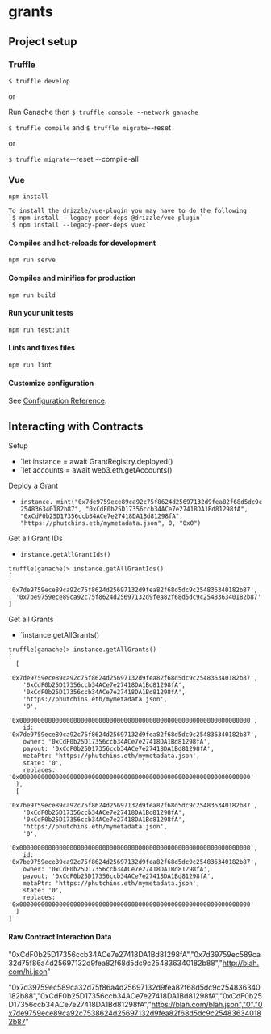# grants

## Project setup
### Truffle
`$ truffle develop`

or

Run Ganache
then
`$ truffle console --network ganache`

`$ truffle compile`
and
`$ truffle migrate`--reset

or

`$ truffle migrate`--reset --compile-all

### Vue
```
npm install

To install the drizzle/vue-plugin you may have to do the following
`$ npm install --legacy-peer-deps @drizzle/vue-plugin`
`$ npm install --legacy-peer-deps vuex`
```

#### Compiles and hot-reloads for development
```
npm run serve
```

#### Compiles and minifies for production
```
npm run build
```

#### Run your unit tests
```
npm run test:unit
```

#### Lints and fixes files
```
npm run lint
```

#### Customize configuration
See [Configuration Reference](https://cli.vuejs.org/config/).

## Interacting with Contracts
Setup
  + `let instance = await GrantRegistry.deployed()
  + `let accounts = await web3.eth.getAccounts()

Deploy a Grant
  + `instance._mint("0x7de9759ece89ca92c75f8624d25697132d9fea82f68d5dc9c254836340182b87", "0xCdF0b25D17356ccb34ACe7e27418DA1Bd81298fA", "0xCdF0b25D17356ccb34ACe7e27418DA1Bd81298fA", "https://phutchins.eth/mymetadata.json", 0, "0x0")`

Get all Grant IDs
  + `instance.getAllGrantIds()`
```
truffle(ganache)> instance.getAllGrantIds()
[
  '0x7de9759ece89ca92c75f8624d25697132d9fea82f68d5dc9c254836340182b87',
  '0x7be9759ece89ca92c75f8624d25697132d9fea82f68d5dc9c254836340182b87'
]
```

Get all Grants
  + `instance.getAllGrants()
```
truffle(ganache)> instance.getAllGrants()
[
  [
    '0x7de9759ece89ca92c75f8624d25697132d9fea82f68d5dc9c254836340182b87',
    '0xCdF0b25D17356ccb34ACe7e27418DA1Bd81298fA',
    '0xCdF0b25D17356ccb34ACe7e27418DA1Bd81298fA',
    'https://phutchins.eth/mymetadata.json',
    '0',
    '0x0000000000000000000000000000000000000000000000000000000000000000',
    id: '0x7de9759ece89ca92c75f8624d25697132d9fea82f68d5dc9c254836340182b87',
    owner: '0xCdF0b25D17356ccb34ACe7e27418DA1Bd81298fA',
    payout: '0xCdF0b25D17356ccb34ACe7e27418DA1Bd81298fA',
    metaPtr: 'https://phutchins.eth/mymetadata.json',
    state: '0',
    replaces: '0x0000000000000000000000000000000000000000000000000000000000000000'
  ],
  [
    '0x7be9759ece89ca92c75f8624d25697132d9fea82f68d5dc9c254836340182b87',
    '0xCdF0b25D17356ccb34ACe7e27418DA1Bd81298fA',
    '0xCdF0b25D17356ccb34ACe7e27418DA1Bd81298fA',
    'https://phutchins.eth/mymetadata.json',
    '0',
    '0x0000000000000000000000000000000000000000000000000000000000000000',
    id: '0x7be9759ece89ca92c75f8624d25697132d9fea82f68d5dc9c254836340182b87',
    owner: '0xCdF0b25D17356ccb34ACe7e27418DA1Bd81298fA',
    payout: '0xCdF0b25D17356ccb34ACe7e27418DA1Bd81298fA',
    metaPtr: 'https://phutchins.eth/mymetadata.json',
    state: '0',
    replaces: '0x0000000000000000000000000000000000000000000000000000000000000000'
  ]
]
```

#### Raw Contract Interaction Data

"0xCdF0b25D17356ccb34ACe7e27418DA1Bd81298fA","0x7d39759ec589ca32d75f86a4d25697132d9fea82f68d5dc9c254836340182b88","http://blah.com/hi.json"

"0x7d39759ec589ca32d75f86a4d25697132d9fea82f68d5dc9c254836340182b88","0xCdF0b25D17356ccb34ACe7e27418DA1Bd81298fA","0xCdF0b25D17356ccb34ACe7e27418DA1Bd81298fA","https://blah.com/blah.json","0","0x7de9759ece89ca92c7538624d25697132d9fea82f68d5dc9c254836340182b87"
